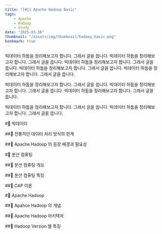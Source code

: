 ```yaml
---
title: "[#1] Apache Hadoop Basic"
tags:
    - Apache
    - Hadoop
    - Study
date: "2025-03-16"
thumbnail: "/assets/img/thumbnail/hadoop_basic.png"
bookmark: true
---
```


빅데이터 하둡을 정리해보고자 합니다. 그래서 글을 씁니다. 빅데이터 하둡을 정리해보고자 합니다. 그래서 글을 씁니다. 빅데이터 하둡을 정리해보고자 합니다. 그래서 글을 씁니다. 빅데이터 하둡을 정리해보고자 합니다. 그래서 글을 씁니다. 빅데이터 하둡을 정리해보고자 합니다. 그래서 글을 씁니다.

빅데이터 하둡을 정리해보고자 합니다. 그래서 글을 씁니다. 빅데이터 하둡을 정리해보고자 합니다. 그래서 글을 씁니다. 빅데이터 하둡을 정리해보고자 합니다. 그래서 글을 씁니다.

빅데이터 하둡을 정리해보고자 합니다. 그래서 글을 씁니다. 빅데이터 하둡을 정리해보고자 합니다. 그래서 글을 씁니다.
 
#🐘 빅데이터

##🐘 전통적인 데이터 처리 방식의 한계

##🐘 Apache Hadoop 의 등장 배경과 필요성

#🐘 분산 컴퓨팅

##🐘 분산 컴퓨팅 개요

##🐘 분산 컴퓨팅 특징

##🐘 CAP 이론

#🐘 Apache Hadoop

##🐘 Apahce Hadoop 의 개념

##🐘 Apache Hadoop 아키텍처

##🐘 Hadoop Version 별 특징